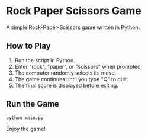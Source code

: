 # Rock Paper Scissors Game

A simple Rock-Paper-Scissors game written in Python.

## How to Play
1. Run the script in Python.
2. Enter "rock", "paper", or "scissors" when prompted.
3. The computer randomly selects its move.
4. The game continues until you type "Q" to quit.
5. The final score is displayed before exiting.

## Run the Game
```bash
python main.py
```

Enjoy the game!


